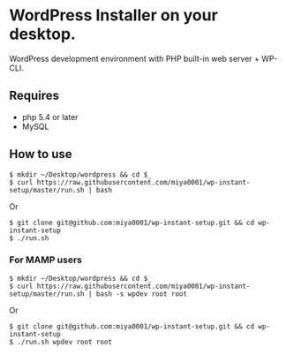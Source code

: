 # WordPress Installer on your desktop.

WordPress development environment with PHP built-in web server + WP-CLI.

## Requires

* php 5.4 or later
* MySQL

## How to use

```
$ mkdir ~/Desktop/wordpress && cd $_
$ curl https://raw.githubusercontent.com/miya0001/wp-instant-setup/master/run.sh | bash
```

Or

```
$ git clone git@github.com:miya0001/wp-instant-setup.git && cd wp-instant-setup
$ ./run.sh
```

### For MAMP users

```
$ mkdir ~/Desktop/wordpress && cd $_
$ curl https://raw.githubusercontent.com/miya0001/wp-instant-setup/master/run.sh | bash -s wpdev root root
```

Or

```
$ git clone git@github.com:miya0001/wp-instant-setup.git && cd wp-instant-setup
$ ./run.sh wpdev root root
```
